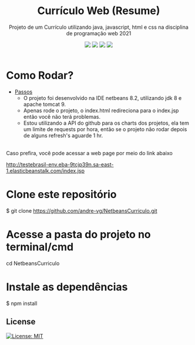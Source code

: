 <h1 align="center">Currículo Web (Resume)</h1>
<p align="center">Projeto de um Currículo utilizando java, javascript, html e css na disciplina de programação web 2021</p>


<div align="center">  
<img src="https://img.shields.io/badge/html5-%23E34F26.svg?style=for-the-badge&logo=html5&logoColor=white"></img>
<img src="https://img.shields.io/badge/java-%23ED8B00.svg?style=for-the-badge&logo=java&logoColor=white"></img>
<img src="https://img.shields.io/badge/css3-%231572B6.svg?style=for-the-badge&logo=css3&logoColor=white"></img>
<img src="https://img.shields.io/badge/Bootstrap-563D7C?style=for-the-badge&logo=bootstrap&logoColor=white"></img>
</div>
<br>

Como Rodar?
=================
<!--ts-->
* [Passos](#Passos)
     * O projeto foi desenvolvido na IDE netbeans 8.2, utilizando jdk 8 e apache tomcat 9.<br>
     * Apenas rode o projeto, o index.html redireciona para o index.jsp então você não terá problemas.<br>
     * Estou utilizando a API do github para os charts dos projetos, ela tem um limite de requests por hora, então se o projeto não rodar depois de alguns refresh's aguarde 1 hr.
<!--te-->
<br>
Caso prefira, você pode acessar a web page por meio do link abaixo
    <a href="http://testebrasil-env.eba-9tcjp39n.sa-east-1.elasticbeanstalk.com/index.jsp"><p>http://testebrasil-env.eba-9tcjp39n.sa-east-1.elasticbeanstalk.com/index.jsp</p></a>

# Clone este repositório
$ git clone https://github.com/andre-vg/NetbeansCurriculo.git

# Acesse a pasta do projeto no terminal/cmd
cd NetbeansCurriculo

# Instale as dependências
$ npm install

## License
[![License: MIT](https://img.shields.io/badge/License-MIT-yellow.svg)](https://opensource.org/licenses/MIT)
